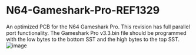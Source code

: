 # N64-Gameshark-Pro-REF1329
An optimized PCB for the N64 Gameshark Pro. This revision has full parallel port functionality. The Gameshark Pro v3.3.bin file should be programmed with the low bytes to the bottom SST and the high bytes to the top SST.
![image](https://github.com/Modman/N64-Gameshark-Pro-REF1329/blob/main/REF1329.png)
